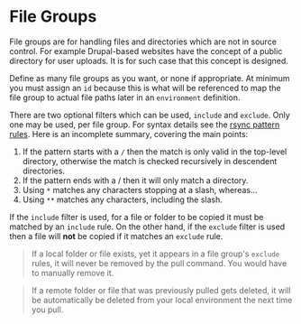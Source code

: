 # File Groups

File groups are for handling files and directories which are not in source control. For example Drupal-based websites have the concept of a public directory for user uploads. It is for such case that this concept is designed.

Define as many file groups as you want, or none if appropriate. At minimum you must assign an `id` because this is what will be referenced to map the file group to actual file paths later in an `environment` definition.

There are two optional filters which can be used, `include` and `exclude`. Only one may be used, per file group. For syntax details see the [rsync pattern rules](https://www.man7.org/linux/man-pages/man1/rsync.1.html#INCLUDE/EXCLUDE_PATTERN_RULES). Here is an incomplete summary, covering the main points:

1. If the pattern starts with a `/` then the match is only valid in the top-level directory, otherwise the match is checked recursively in descendent directories.
2. If the pattern ends with a / then it will only match a directory.
3. Using `*` matches any characters stopping at a slash, whereas...
4. Using `**` matches any characters, including the slash.

If the `include` filter is used, for a file or folder to be copied it must be matched by an `include` rule. On the other hand, if the `exclude` filter is used then a file will **not** be copied if it matches an `exclude` rule.

> If a local folder or file exists, yet it appears in a file group's `exclude` rules, it will never be removed by the pull command. You would have to manually remove it.

> If a remote folder or file that was previously pulled gets deleted, it will be automatically be deleted from your local environment the next time you pull.
